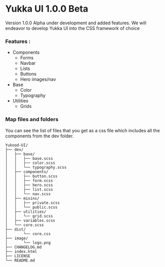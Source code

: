 # Yukka UI 1.0.0 Beta

Version 1.0.0 Alpha under development and added features. We will endeavor to develop Yukka UI into the CSS framework of choice

### Features :
* Components
  * Forms
  * Navbar
  * Lists
  * Buttons
  * Hero images/nav
* Base
  * Color
  * Typography
* Utilities
  * Grids

### Map files and folders

You can see the list of files that you get as a css file which includes all the components from the dev folder.

```
Yukood-UI/
├── dev/
│	├── base/
│	│	├── base.scss
│	│	├── color.scss
│	│	└── typography.scss
│	├── components/
│	│	├── button.scss
│	│	├── form.scss
│	│	├── hero.scss
│	│	├── list.scss
│	│	└── nav.scss
│	├── mixins/
│	│	├── private.scss
│	│	└── public.scss
│	├── utilities/
│	│	└── grid.scss
│	├── variables.scss
│	└── core.scss
├── dist/
│		└── core.css
├── image/
│		└── logo.png
├── CHANGELOG.md
├── index.html
├── LICENSE
└── README.md
```
